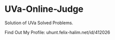 # UVa-Online-Judge
Solution of UVa Solved Problems.

Find Out My Profile: uhunt.felix-halim.net/id/412026
